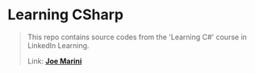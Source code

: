 # Learning CSharp
> This repo contains source codes from the 'Learning C#' course in LinkedIn Learning.
>
> Link: <strong><a href="https://www.linkedin.com/learning/instructors/joe-marini?trk=embed_lil">Joe Marini</a></strong>
